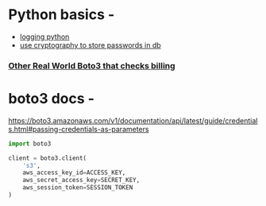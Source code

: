 # Python basics - 
- [logging python](https://docs.python.org/3/howto/logging.html)
- [use cryptography to store passwords in db](https://www.tutorialspoint.com/cryptography_with_python/cryptography_with_python_modules_of_cryptography.htm)

### [Other Real World Boto3 that checks billing](../utility/readme.md)
# boto3 docs - 
https://boto3.amazonaws.com/v1/documentation/api/latest/guide/credentials.html#passing-credentials-as-parameters
```py
import boto3

client = boto3.client(
    's3',
    aws_access_key_id=ACCESS_KEY,
    aws_secret_access_key=SECRET_KEY,
    aws_session_token=SESSION_TOKEN
)
```
